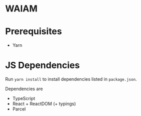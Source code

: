 # WAIAM

# Prerequisites

 * Yarn

# JS Dependencies

Run `yarn install` to install dependencies listed in `package.json`.

Dependencies are

 * TypeScript
 * React + ReactDOM (+ typings)
 * Parcel